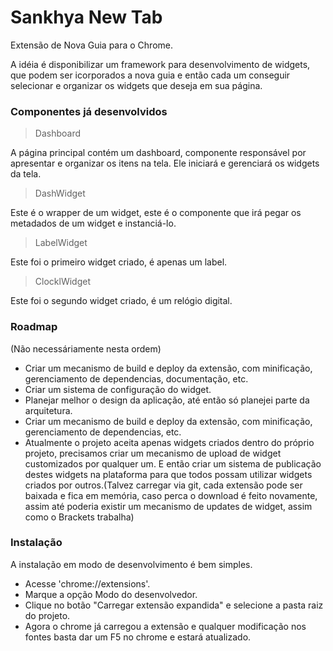 # Sankhya New Tab

Extensão de Nova Guia para o Chrome.

A idéia é disponibilizar um framework para desenvolvimento de widgets,
que podem ser icorporados a nova guia e então cada um conseguir selecionar
e organizar os widgets que deseja em sua página.


### Componentes já desenvolvidos ###

> Dashboard

A página principal contém um dashboard, componente responsável
por apresentar e organizar os itens na tela. Ele iniciará e gerenciará os widgets da tela.

> DashWidget

Este é o wrapper de um widget, este é o componente que irá pegar os metadados de um widget e instanciá-lo.

> LabelWidget

Este foi o primeiro widget criado, é apenas um label.

> ClocklWidget

Este foi o segundo widget criado, é um relógio digital.

### Roadmap ###
(Não necessáriamente nesta ordem)

* Criar um mecanismo de build e deploy da extensão, com minificação, gerenciamento de dependencias, documentação, etc.
* Criar um sistema de configuração do widget.
* Planejar melhor o design da aplicação, até então só planejei parte da arquitetura.
* Criar um mecanismo de build e deploy da extensão, com minificação, gerenciamento de dependencias, etc.
* Atualmente o projeto aceita apenas widgets criados dentro do próprio projeto, precisamos criar um mecanismo de upload de widget customizados por qualquer um. E então criar um sistema de publicação destes widgets na plataforma para que todos possam utilizar widgets criados por outros.(Talvez carregar via git, cada extensão pode ser baixada e fica em memória, caso perca o download é feito novamente, assim até poderia existir um mecanismo de updates de widget, assim como o Brackets trabalha)

### Instalação ###

A instalação em modo de desenvolvimento é bem simples.

* Acesse 'chrome://extensions'.
* Marque a opção Modo do desenvolvedor.
* Clique no botão "Carregar extensão expandida" e selecione a pasta raiz do projeto.
* Agora o chrome já carregou a extensão e qualquer modificação nos fontes basta dar um F5 no chrome e estará atualizado.
